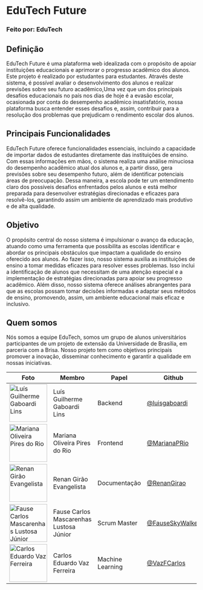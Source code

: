 # EduTech Future

### Feito por: EduTech

## Definição

EduTech Future é uma plataforma web idealizada com o propósito de apoiar instituições educacionais e aprimorar o progresso acadêmico dos alunos. Este projeto é realizado por estudantes para estudantes. Através deste sistema, é possível avaliar o desenvolvimento dos alunos e realizar previsões sobre seu futuro acadêmico,Uma vez que um dos principais desafios educacionais no país nos dias de hoje é a evasão escolar, ocasionada por conta do desempenho acadêmico insatisfatório, nossa plataforma busca entender esses desafios e, assim, contribuir para a resolução dos problemas que prejudicam o rendimento escolar dos alunos.

## Principais Funcionalidades

EduTech Future oferece funcionalidades essenciais, incluindo a capacidade de importar dados de estudantes diretamente das instituições de ensino. Com essas informações em mãos, o sistema realiza uma análise minuciosa do desempenho acadêmico atual dos alunos e, a partir disso, gera previsões sobre seu desempenho futuro, além de identificar potenciais áreas de preocupação. Dessa maneira, a escola pode ter um entendimento claro dos possíveis desafios enfrentados pelos alunos e está melhor preparada para desenvolver estratégias direcionadas e eficazes para resolvê-los, garantindo assim um ambiente de aprendizado mais produtivo e de alta qualidade.

## Objetivo

O propósito central do nosso sistema é impulsionar o avanço da educação, atuando como uma ferramenta que possibilita as escolas identificar e abordar os principais obstáculos que impactam a qualidade do ensino oferecido aos alunos. Ao fazer isso, nosso sistema auxilia as instituições de ensino a tomar medidas eficazes para resolver esses problemas. Isso inclui a identificação de alunos que necessitam de uma atenção especial e a implementação de estratégias direcionadas para apoiar seu progresso acadêmico. Além disso, nosso sistema oferece análises abrangentes para que as escolas possam tomar decisões informadas e adaptar seus métodos de ensino, promovendo, assim, um ambiente educacional mais eficaz e inclusivo.

## Quem somos

Nós somos a equipe EduTech, somos um grupo de alunos universitários participantes de um projeto de extensão da Universidade de Brasília, em parceria com a Brisa. Nosso projeto tem como objetivos principais promover a inovação, disseminar conhecimento e garantir a qualidade em nossas iniciativas.

| Foto                                                                                                                       | Membro                                  | Papel           | Github                                               |
| -------------------------------------------------------------------------------------------------------------------------- | --------------------------------------- | --------------- | ---------------------------------------------------- |
| <img src="https://avatars.githubusercontent.com/u/45673358?v=4" alt="Luís Guilherme Gaboardi Lins" width="100">            | Luís Guilherme Gaboardi Lins            | Backend    | [@luisgaboardi](https://github.com/luisgaboardi)     |
| <img src="https://avatars.githubusercontent.com/u/65375798?v=4" alt="Mariana Oliveira Pires do Rio" width="100">           | Mariana Oliveira Pires do Rio           | Frontend | [@MarianaPRio](https://github.com/MarianaPRio)       |
| <img src="https://avatars.githubusercontent.com/u/137415620?v=4" alt="Renan Girão Evangelista" width="100">                | Renan Girão Evangelista                 | Documentação  | [@RenanGirao](https://github.com/RenanGirao)         |
| <img src="https://avatars.githubusercontent.com/u/90693864?v=4" alt="Fause Carlos Mascarenhas Lustosa Júnior" width="100"> | Fause Carlos Mascarenhas Lustosa Júnior | Scrum Master   | [@FauseSkyWalker](https://github.com/FauseSkyWalker) |
| <img src="https://avatars.githubusercontent.com/u/136510566?v=4" alt="Carlos Eduardo Vaz Ferreira" width="100">            | Carlos Eduardo Vaz Ferreira             | Machine Learning  | [@VazFCarlos](https://github.com/VazFCarlos)         |
